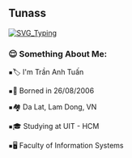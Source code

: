 ## Tunass

[![SVG_Typing](https://readme-typing-svg.herokuapp.com/?lines=Hello%2C+I+am+Tuấn+as+Tunass;Student+at+UIT-HCM+%E2%9D%A4%EF%B8%8F)](https://github.com/Tunass)

<h3 align="left">😌 Something About Me:</h3>
 
<kbd>▪️</kbd>🏷️ I'm Trần Anh Tuấn 

<kbd>▪️</kbd>🎂 Borned in 26/08/2006

<kbd>▪️</kbd>🏘️ Da Lat, Lam Dong, VN

<kbd>▪️</kbd>🎓 Studying at UIT - HCM 

<kbd>▪️</kbd>🖥️ Faculty of Information Systems